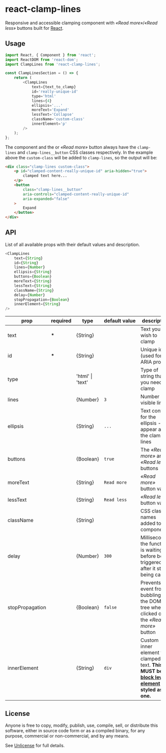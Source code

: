 # react-clamp-lines

Responsive and accessible clamping component with _&laquo;Read more&raquo;_/_&laquo;Read less&raquo;_ buttons built for [React](http://facebook.github.io/react/).

## Usage

```js
import React, { Component } from 'react';
import ReactDOM from 'react-dom';
import ClampLines from 'react-clamp-lines';

const ClampLinesSection = () => {
	return (
		<ClampLines
			text={text_to_clamp}
			id='really-unique-id'
			type='html'
			lines={4}
			ellipsis='...'
			moreText='Expand'
			lessText='Collapse'
			className='custom-class'
			innerElement='p'
		/>
	);
};
```

The component and the or _&laquo;Read more&raquo;_ button always have the `clamp-lines` and `clamp-lines__button` CSS classes respectively. In the example above the `custom-class` will be added to `clamp-lines`, so the output will be:

```html
<div class="clamp-lines custom-class">
	<p id="clamped-content-really-unique-id" aria-hidden="true">
		clamped text here...
	</p>
	<button
		class="clamp-lines__button"
		aria-controls="clamped-content-really-unique-id"
		aria-expanded="false"
	>
		Expand
	</button>
</div>
```

## API

List of all available props with their default values and description.

```javascript
<ClampLines
	text={String}
	id={String}
	lines={Number}
	ellipsis={String}
	buttons={Boolean}
	moreText={String}
	lessText={String}
	className={String}
	delay={Number}
	stopPropagation={Boolean}
	innerElement={String}
/>
```

| prop            | required | type             | default&#160;value | description                                                                                                                                                                        |
| --------------- | -------- | ---------------- | ------------------ | ---------------------------------------------------------------------------------------------------------------------------------------------------------------------------------- |
| text            | **\***   | {String}         |                    | Text you wish to clamp                                                                                                                                                             |
| id              | **\***   | {String}         |                    | Unique id (used for ARIA props)                                                                                                                                                    |
| type            |          | 'html' \| 'text' |                    | Type of string that you need to clamp                                                                                                                                              |
| lines           |          | {Number}         | `3`                | Number of visible lines                                                                                                                                                            |
| ellipsis        |          | {String}         | `...`              | Text content for the ellipsis - will appear after the clamped lines                                                                                                                |
| buttons         |          | {Boolean}        | `true`             | The _&laquo;Read more&raquo;_ and _&laquo;Read less&raquo;_ buttons                                                                                                                |
| moreText        |          | {String}         | `Read more`        | _&laquo;Read more&raquo;_ button value                                                                                                                                             |
| lessText        |          | {String}         | `Read less`        | _&laquo;Read less&raquo;_ button value                                                                                                                                             |
| className       |          | {String}         |                    | CSS class names added to component                                                                                                                                                 |
| delay           |          | {Number}         | `300`              | Milliseconds, the function is waiting before being triggered, after it stops being called                                                                                          |
| stopPropagation |          | {Boolean}        | `false`            | Prevents the event from bubbling up the DOM tree when clicked on the _&laquo;Read more&raquo;_ button                                                                              |
| innerElement    |          | {String}         | `div`              | Custom inner element for clamped text. **This MUST be a [block level element](https://developer.mozilla.org/en-US/docs/Web/HTML/Block-level_elements#Elements) or styled as one.** |

## License

Anyone is free to copy, modify, publish, use, compile, sell, or distribute this software, either in source code form or as a compiled binary, for any purpose, commercial or non-commercial, and by any means.

See [Unlicense](http://unlicense.org) for full details.
